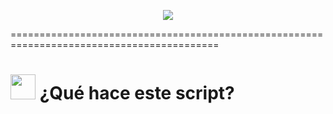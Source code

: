 <p align="center">
<img src="https://i.imgur.com/hLoKtQv.png">
</p>


==========================================================================================

# <img src="https://emojipedia-us.s3.dualstack.us-west-1.amazonaws.com/thumbs/120/twitter/282/flag-spain_1f1ea-1f1f8.png" height="40px" width="40px"> ¿Qué hace este script?
